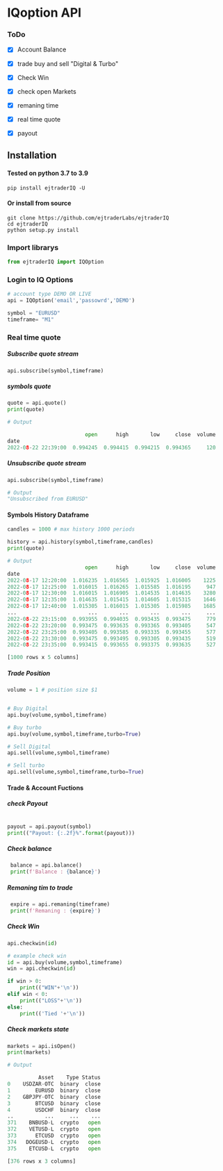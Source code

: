 # IQoption API

### ToDo

- [x] Account Balance 
- [x] trade buy and sell "Digital & Turbo"
- [x] Check Win
- [x] check open Markets
- [x] remaning time
- [x] real time quote
- [x] payout


## Installation
#### Tested on python 3.7 to 3.9
```
pip install ejtraderIQ -U
```
#### Or install from source

```
git clone https://github.com/ejtraderLabs/ejtraderIQ
cd ejtraderIQ
python setup.py install

```

### Import librarys 

```python
from ejtraderIQ import IQOption

```

### Login to IQ Options

```python
# account type DEMO OR LIVE
api = IQOption('email','passowrd','DEMO') 

symbol = "EURUSD"
timeframe= "M1"
```
### Real time quote

##### Subscribe quote stream 
```python
api.subscribe(symbol,timeframe)
```
##### symbols quote  
```python
quote = api.quote()
print(quote)

# Output

                         open      high       low     close  volume
date                                                               
2022-08-22 22:39:00  0.994245  0.994415  0.994215  0.994365     120
```
##### Unsubscribe quote stream  
```python
api.subscribe(symbol,timeframe)

# Output
"Unsubscribed from EURUSD"
```

#### Symbols History Dataframe
```python
candles = 1000 # max history 1000 periods

history = api.history(symbol,timeframe,candles)
print(quote)

# Output
                         open      high       low     close  volume
date                                                               
2022-08-17 12:20:00  1.016235  1.016565  1.015925  1.016005    1225
2022-08-17 12:25:00  1.016015  1.016265  1.015585  1.016195     947
2022-08-17 12:30:00  1.016015  1.016905  1.014535  1.014635    3280
2022-08-17 12:35:00  1.014635  1.015415  1.014605  1.015315    1646
2022-08-17 12:40:00  1.015305  1.016015  1.015305  1.015985    1685
...                       ...       ...       ...       ...     ...
2022-08-22 23:15:00  0.993955  0.994035  0.993435  0.993475     779
2022-08-22 23:20:00  0.993475  0.993635  0.993365  0.993405     547
2022-08-22 23:25:00  0.993405  0.993585  0.993335  0.993455     577
2022-08-22 23:30:00  0.993475  0.993495  0.993305  0.993435     519
2022-08-22 23:35:00  0.993415  0.993655  0.993375  0.993635     527

[1000 rows x 5 columns]
```



##### Trade Position

```python
volume = 1 # position size $1


# Buy Digital
api.buy(volume,symbol,timeframe)

# Buy turbo
api.buy(volume,symbol,timeframe,turbo=True)

# Sell Digital
api.sell(volume,symbol,timeframe)

# Sell turbo
api.sell(volume,symbol,timeframe,turbo=True)

```



#### Trade & Account Fuctions

##### check Payout
```python

payout = api.payout(symbol) 
print(("Payout: {:.2f}%".format(payout)))
```
##### Check balance
```python
 balance = api.balance()
 print(f'Balance : {balance}')
```

##### Remaning tim to trade 
```python
 expire = api.remaning(timeframe)
 print(f'Remaning : {expire}')
```
##### Check Win
```python
api.checkwin(id)

# example check win
id = api.buy(volume,symbol,timeframe)
win = api.checkwin(id)

if win > 0:
    print(("WIN"+'\n'))
elif win < 0:                                            
    print(("LOSS"+'\n'))
else:
    print(('Tied '+'\n'))    
```

##### Check markets state
```python
markets = api.isOpen()
print(markets)

# Output

          Asset    Type Status
0    USDZAR-OTC  binary  close
1        EURUSD  binary  close
2    GBPJPY-OTC  binary  close
3        BTCUSD  binary  close
4        USDCHF  binary  close
..          ...     ...    ...
371    BNBUSD-L  crypto   open
372    VETUSD-L  crypto   open
373      ETCUSD  crypto   open
374   DOGEUSD-L  crypto   open
375    ETCUSD-L  crypto   open

[376 rows x 3 columns]

```


